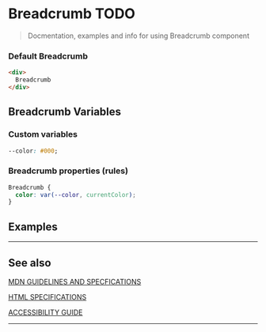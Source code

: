 # Breadcrumb <span role="note" aria-label="status">TODO</span>

> Docmentation, examples and info for using Breadcrumb component

### Default Breadcrumb

```html preview
<div>
  Breadcrumb
</div>
```

## Breadcrumb Variables

### Custom variables

```css
--color: #000;
```

### Breadcrumb properties (rules)

```css
Breadcrumb {
  color: var(--color, currentColor);
}
```

## Examples

----
## See also



[MDN GUIDELINES AND SPECFICATIONS](https: ':_target="_blank"')

[HTML SPECIFICATIONS](https:// ':_target="_blank"')

[ACCESSIBILITY GUIDE](https://, ':_target="_blank"')

----
